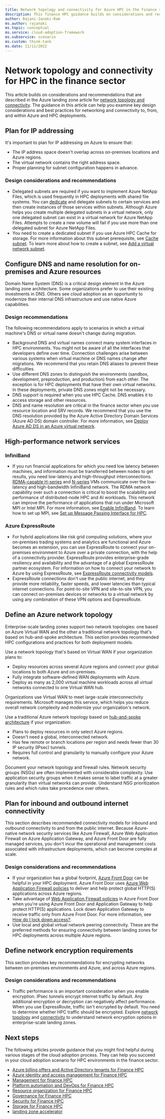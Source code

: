 ```yaml
---
title: Network topology and connectivity for Azure HPC in the finance sector
description: This finance HPC guidance builds on considerations and recommendations described in the Azure landing zone article for network topology and connectivity.
author: Rajani-Janaki-Ram
ms.author: rajanaki
ms.topic: conceptual
ms.service: cloud-adoption-framework
ms.subservice: scenario
ms.custom: think-tank
ms.date: 11/11/2022
---
```


# Network topology and connectivity for HPC in the finance sector

This article builds on considerations and recommendations that are described in the Azure landing zone article for [network topology and connectivity](../../../ready/landing-zone/design-area/network-topology-and-connectivity.md). The guidance in this article can help you examine key design considerations and best practices for networking and connectivity to, from, and within Azure and HPC deployments.

## Plan for IP addressing

It's important to plan for IP addressing on Azure to ensure that:

 - The IP address space doesn't overlap across on-premises locations and Azure regions.
 - The virtual network contains the right address space.
 - Proper planning for subnet configuration happens in advance.

### Design considerations and recommendations

 - Delegated subnets are required if you want to implement Azure NetApp Files, which is used frequently in HPC deployments with shared file systems. You can [dedicate](/azure/virtual-network/virtual-network-for-azure-services#services-that-can-be-deployed-into-a-virtual-network) and delegate subnets to certain services and then create instances of those services within subnets. Although Azure helps you create multiple delegated subnets in a virtual network, only one delegated subnet can exist in a virtual network for Azure NetApp Files. Attempts to create a new volume will fail if you use more than one delegated subnet for Azure NetApp Files.
 - You need to create a dedicated subnet if you use Azure HPC Cache for storage. For more information about this subnet prerequisite, see [Cache subnet](/azure/hpc-cache/hpc-cache-prerequisites#cache-subnet). To learn more about how to create a subnet, see [Add a virtual network subnet](/azure/virtual-network/virtual-network-manage-subnet).

## Configure DNS and name resolution for on-premises and Azure resources

Domain Name System (DNS) is a critical design element in the Azure landing zone architecture. Some organizations prefer to use their existing investments in DNS. Others see cloud adoption as an opportunity to modernize their internal DNS infrastructure and use native Azure capabilities.

### Design recommendations

The following recommendations apply to scenarios in which a virtual machine's DNS or virtual name doesn't change during migration.

 - Background DNS and virtual names connect many system interfaces in HPC environments. You might not be aware of all the interfaces that developers define over time. Connection challenges arise between various systems when virtual machine or DNS names change after migrations. We recommend that you retain DNS aliases to prevent these difficulties.
 - Use different DNS zones to distinguish the environments (sandbox, development, preproduction, and production) from each other. The exception is for HPC deployments that have their own virtual networks. In these deployments, private DNS zones might not be necessary.
 - DNS support is required when you use HPC Cache. DNS enables it to access storage and other resources.
 - DNS and name resolution are critical in the finance sector when you use resource location and SRV records. We recommend that you use the DNS resolution provided by the Azure Active Directory Domain Services (Azure AD DS) domain controller. For more information, see [Deploy Azure AD DS in an Azure virtual network](/azure/architecture/reference-architectures/identity/adds-extend-domain).

## High-performance network services

### InfiniBand

 - If you run financial applications for which you need low latency between machines, and information must be transferred between nodes to get results, you need low-latency and high-throughput interconnections. [RDMA-capable H-series](/azure/virtual-machines/sizes-hpc#rdma-capable-instances) and [N-series](/azure/virtual-machines/sizes-gpu) VMs communicate over the low-latency and high-bandwidth InfiniBand network. The RDMA network capability over such a connection is critical to boost the scalability and performance of distributed-node HPC and AI workloads. This network can improve the performance of applications that run under Microsoft MPI or Intel MPI. For more information, see [Enable InfiniBand](/azure/virtual-machines/workloads/hpc/enable-infiniband). To learn how to set up MPI, see [Set up Message Passing Interface for HPC](/azure/virtual-machines/workloads/hpc/setup-mpi).

### Azure ExpressRoute

 - For hybrid applications like risk grid computing solutions, where your on-premises trading systems and analytics are functional and Azure becomes an extension, you can use ExpressRoute to connect your on-premises environment to Azure over a private connection, with the help of a connectivity provider. ExpressRoute provides enterprise-grade resiliency and availability and the advantage of a global ExpressRoute partner ecosystem. For information on how to connect your network to Azure by using ExpressRoute, see [ExpressRoute connectivity models](/azure/expressroute/expressroute-connectivity-models).
 - ExpressRoute connections don't use the public internet, and they provide more reliability, faster speeds, and lower latencies than typical internet connections. For point-to-site VPN and site-to-site VPN, you can connect on-premises devices or networks to a virtual network by using any combination of these VPN options and ExpressRoute.

## Define an Azure network topology

Enterprise-scale landing zones support two network topologies: one based on Azure Virtual WAN and the other a traditional network topology that's based on hub-and-spoke architecture. This section provides recommended HPC configurations and practices for both deployment models.

Use a network topology that's based on Virtual WAN if your organization plans to:

 - Deploy resources across several Azure regions and connect your global locations to both Azure and on-premises.
 - Fully integrate software-defined WAN deployments with Azure.
 - Deploy as many as 2,000 virtual machine workloads across all virtual networks connected to one Virtual WAN hub.

Organizations use Virtual WAN to meet large-scale interconnectivity requirements. Microsoft manages this service, which helps you reduce overall network complexity and modernize your organization's network.

Use a traditional Azure network topology based on [hub-and-spoke architecture](/azure/architecture/reference-architectures/hybrid-networking/hub-spoke?tabs=cli) if your organization:

 - Plans to deploy resources in only select Azure regions.
 - Doesn't need a global, interconnected network.
 - Has few remote or branch locations per region and needs fewer than 30 IP security (IPsec) tunnels.
 - Requires full control and granularity to manually configure your Azure network.

Document your network topology and firewall rules. Network security groups (NSGs) are often implemented with considerable complexity. Use application security groups when it makes sense to label traffic at a greater granularity than virtual networks can provide. Understand NSG prioritization rules and which rules take precedence over others.

## Plan for inbound and outbound internet connectivity

This section describes recommended connectivity models for inbound and outbound connectivity to and from the public internet. Because Azure-native network security services like Azure Firewall, Azure Web Application Firewall on Azure Application Gateway, and Azure Front Door are fully managed services, you don't incur the operational and management costs associated with infrastructure deployments, which can become complex at scale.

### Design considerations and recommendations

 - If your organization has a global footprint, [Azure Front Door](/azure/frontdoor/front-door-overview) can be helpful in your HPC deployment. Azure Front Door uses [Azure Web Application Firewall policies](/azure/web-application-firewall/ag/policy-overview) to deliver and help protect global HTTP(S) applications across Azure regions.
 - Take advantage of [Web Application Firewall policies](/azure/web-application-firewall/ag/create-waf-policy-ag) in Azure Front Door when you're using Azure Front Door and Application Gateway to help protect HTTP(S) applications. Lock down Application Gateway to receive traffic only from Azure Front Door. For more information, see [How do I lock down access?](/azure/frontdoor/front-door-faq#how-do-i-lock-down-the-access-to-my-backend-to-only-azure-front-door-).
 - Use local and global virtual network peering connectivity. These are the preferred methods for ensuring connectivity between landing zones for HPC deployments across multiple Azure regions.

## Define network encryption requirements

This section provides key recommendations for encrypting networks between on-premises environments and Azure, and across Azure regions.

### Design considerations and recommendations

 - Traffic performance is an important consideration when you enable encryption. IPsec tunnels encrypt internet traffic by default. Any additional encryption or decryption can negatively affect performance. When you use ExpressRoute, traffic isn't encrypted by default. You need to determine whether HPC traffic should be encrypted. Explore [network topology](../../../ready/azure-best-practices/define-an-azure-network-topology.md) and [connectivity](../../../ready/azure-best-practices/connectivity-to-azure.md) to understand network encryption options in enterprise-scale landing zones.

## Next steps

The following articles provide guidance that you might find helpful during various stages of the cloud adoption process. They can help you succeed in your cloud adoption scenario for HPC environments in the finance sector.

- [Azure billing offers and Active Directory tenants for Finance HPC](./azure-billing-active-directory-tenant.md)
- [Azure identity and access management for Finance HPC](./identity-access-management.md)
- [Management for finance HPC](./management.md)
- [Platform automation and DevOps for Finance HPC](./platform-automation-devops.md)
- [Resource organization for Finance HPC](./resource-organization.md)
- [Governance for Finance HPC](./security-governance-compliance.md)
- [Security for Finance HPC](./security.md)
- [Storage for Finance HPC](./storage.md)
- [landing zone accelerator](../azure-hpc-landing-zone-accelerator.md)